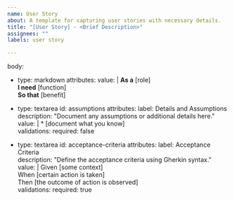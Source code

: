 ```yaml
---
name: User Story
about: A template for capturing user stories with necessary details.
title: "[User Story] - <Brief Description>"
assignees: ""
labels: user story

---
```


body:
- type: markdown
  attributes:
    value: |
      **As a** [role]  
      **I need** [function]  
      **So that** [benefit]  

- type: textarea
  id: assumptions
  attributes:
    label: Details and Assumptions
    description: "Document any assumptions or additional details here."
    value: |
      * [document what you know]  
  validations:
    required: false

- type: textarea
  id: acceptance-criteria
  attributes:
    label: Acceptance Criteria  
    description: "Define the acceptance criteria using Gherkin syntax."
    value: |
      Given [some context]  
      When [certain action is taken]  
      Then [the outcome of action is observed]  
  validations:
    required: true
